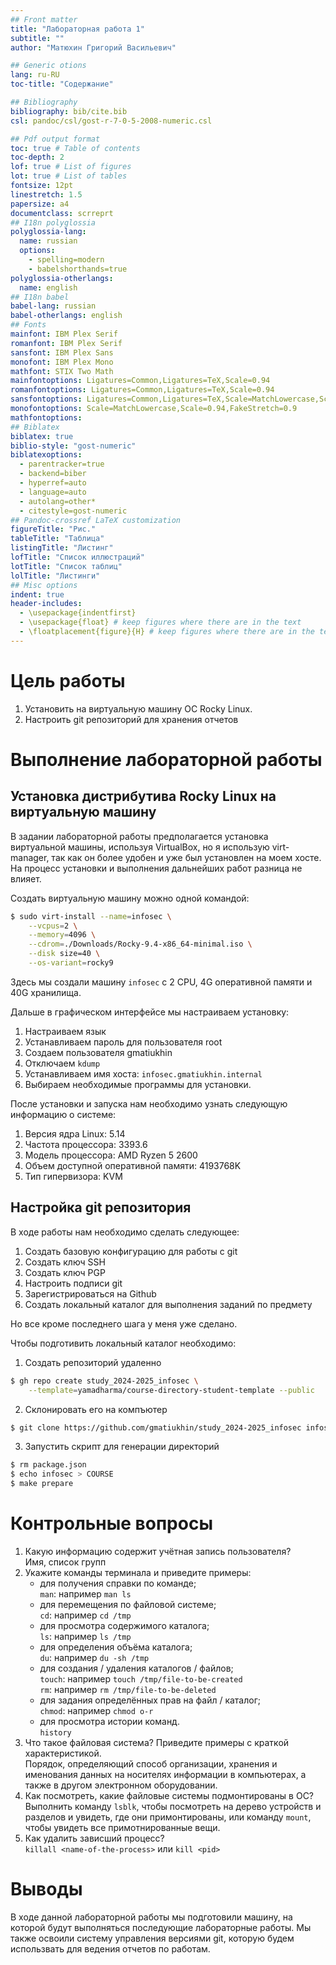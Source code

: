 ```yaml
---
## Front matter
title: "Лабораторная работа 1"
subtitle: ""
author: "Матюхин Григорий Васильевич"

## Generic otions
lang: ru-RU
toc-title: "Содержание"

## Bibliography
bibliography: bib/cite.bib
csl: pandoc/csl/gost-r-7-0-5-2008-numeric.csl

## Pdf output format
toc: true # Table of contents
toc-depth: 2
lof: true # List of figures
lot: true # List of tables
fontsize: 12pt
linestretch: 1.5
papersize: a4
documentclass: scrreprt
## I18n polyglossia
polyglossia-lang:
  name: russian
  options:
	- spelling=modern
	- babelshorthands=true
polyglossia-otherlangs:
  name: english
## I18n babel
babel-lang: russian
babel-otherlangs: english
## Fonts
mainfont: IBM Plex Serif
romanfont: IBM Plex Serif
sansfont: IBM Plex Sans
monofont: IBM Plex Mono
mathfont: STIX Two Math
mainfontoptions: Ligatures=Common,Ligatures=TeX,Scale=0.94
romanfontoptions: Ligatures=Common,Ligatures=TeX,Scale=0.94
sansfontoptions: Ligatures=Common,Ligatures=TeX,Scale=MatchLowercase,Scale=0.94
monofontoptions: Scale=MatchLowercase,Scale=0.94,FakeStretch=0.9
mathfontoptions:
## Biblatex
biblatex: true
biblio-style: "gost-numeric"
biblatexoptions:
  - parentracker=true
  - backend=biber
  - hyperref=auto
  - language=auto
  - autolang=other*
  - citestyle=gost-numeric
## Pandoc-crossref LaTeX customization
figureTitle: "Рис."
tableTitle: "Таблица"
listingTitle: "Листинг"
lofTitle: "Список иллюстраций"
lotTitle: "Список таблиц"
lolTitle: "Листинги"
## Misc options
indent: true
header-includes:
  - \usepackage{indentfirst}
  - \usepackage{float} # keep figures where there are in the text
  - \floatplacement{figure}{H} # keep figures where there are in the text
---
```


# Цель работы

1. Установить на виртуальную машину ОС Rocky Linux.
2. Настроить git репозиторий для хранения отчетов

# Выполнение лабораторной работы

## Установка дистрибутива Rocky Linux на виртуальную машину

В задании лабораторной работы предполагается установка виртуальной машины, используя VirtualBox,
но я использую virt-manager, так как он более удобен и уже был установлен на моем хосте.
На процесс установки и выполнения дальнейших работ разница не влияет.

Создать виртуальную машину можно одной командой:

```bash
$ sudo virt-install --name=infosec \
    --vcpus=2 \
    --memory=4096 \
    --cdrom=./Downloads/Rocky-9.4-x86_64-minimal.iso \
    --disk size=40 \
    --os-variant=rocky9
```
Здесь мы создали машину `infosec` с 2 CPU, 4G оперативной памяти и 40G хранилища.

Дальше в графическом интерфейсе мы настраиваем установку:

1. Настраиваем язык
1. Устанавливаем пароль для пользователя root
1. Создаем пользователя gmatiukhin
1. Отключаем `kdump`
1. Устанавливаем имя хоста: `infosec.gmatiukhin.internal`
1. Выбираем необходимые программы для установки.

После установки и запуска нам необходимо узнать следующую информацию о системе:

1. Версия ядра Linux: 5.14
1. Частота процессора: 3393.6
1. Модель процессора: AMD Ryzen 5 2600
1. Объем доступной оперативной памяти: 4193768K
1. Тип гипервизора: KVM

## Настройка git репозитория

В ходе работы нам необходимо сделать следующее:

1. Создать базовую конфигурацию для работы с git
1. Создать ключ SSH
1. Создать ключ PGP
1. Настроить подписи git
1. Зарегистрироваться на Github
1. Создать локальный каталог для выполнения заданий по предмету

Но все кроме последнего шага у меня уже сделано.

Чтобы подготивить локальный каталог необходимо:

1. Создать репозиторий удаленно

```bash
$ gh repo create study_2024-2025_infosec \
    --template=yamadharma/course-directory-student-template --public
```

2. Склонировать его на компъютер

```bash
$ git clone https://github.com/gmatiukhin/study_2024-2025_infosec infosec
```

3. Запустить скрипт для генерации директорий

```bash
$ rm package.json
$ echo infosec > COURSE
$ make prepare
```

# Контрольные вопросы

1. Какую информацию содержит учётная запись пользователя?  
    Имя, список групп
2. Укажите команды терминала и приведите примеры:
    - для получения справки по команде;  
    `man`: например `man ls`
    - для перемещения по файловой системе;  
    `cd`: например `cd /tmp`
    - для просмотра содержимого каталога;  
    `ls`: например `ls /tmp`
    - для определения объёма каталога;  
    `du`: например `du -sh /tmp`
    - для создания / удаления каталогов / файлов;  
    `touch`: например `touch /tmp/file-to-be-created`  
    `rm`: например `rm /tmp/file-to-be-deleted`
    - для задания определённых прав на файл / каталог;  
    `chmod`: например `chmod o-r`
    - для просмотра истории команд.  
    `history`
3. Что такое файловая система? Приведите примеры с краткой характеристикой.  
    Порядок, определяющий способ организации, хранения и именования данных на носителях информации в компьютерах, а также в другом электронном оборудовании.
4. Как посмотреть, какие файловые системы подмонтированы в ОС?  
    Выполнить команду `lsblk`, чтобы посмотреть на дерево устройств и разделов и увидеть, где они примонтированы, или команду `mount`, чтобы увидеть все примотнированные вещи.
5. Как удалить зависший процесс?  
    `killall <name-of-the-process>` или `kill <pid>`

# Выводы

В ходе данной лабораторной работы мы подготовили машину,
на которой будут выполняться последующие лабораторные работы.
Мы также освоили систему управления версиями git,
которую будем использвать для ведения отчетов по работам.
